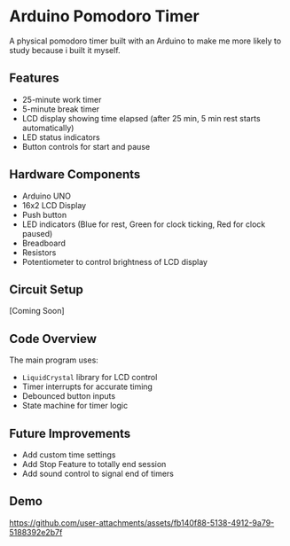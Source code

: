 # Arduino Pomodoro Timer

A physical pomodoro timer built with an Arduino to make me more likely to study because i built it myself.

## Features
- 25-minute work timer
- 5-minute break timer
- LCD display showing time elapsed (after 25 min, 5 min rest starts automatically)
- LED status indicators
- Button controls for start and pause

## Hardware Components
- Arduino UNO
- 16x2 LCD Display
- Push button
- LED indicators (Blue for rest, Green for clock ticking, Red for clock paused)
- Breadboard
- Resistors
- Potentiometer to control brightness of LCD display

## Circuit Setup
[Coming Soon]

## Code Overview
The main program uses:
- `LiquidCrystal` library for LCD control
- Timer interrupts for accurate timing
- Debounced button inputs
- State machine for timer logic

## Future Improvements
- Add custom time settings
- Add Stop Feature to totally end session 
- Add sound control to signal end of timers


## Demo
https://github.com/user-attachments/assets/fb140f88-5138-4912-9a79-5188392e2b7f
